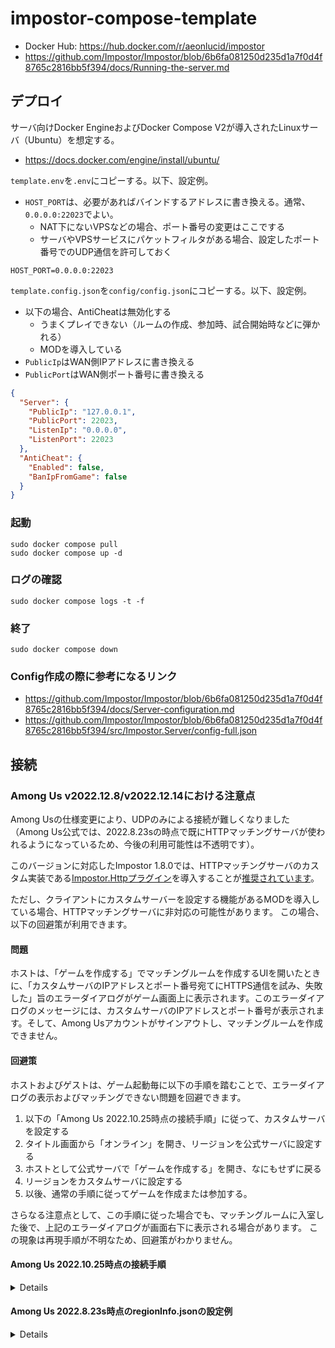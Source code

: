 # impostor-compose-template

- Docker Hub: <https://hub.docker.com/r/aeonlucid/impostor>
- <https://github.com/Impostor/Impostor/blob/6b6fa081250d235d1a7f0d4f8765c2816bb5f394/docs/Running-the-server.md>

## デプロイ

サーバ向けDocker EngineおよびDocker Compose V2が導入されたLinuxサーバ（Ubuntu）を想定する。

- <https://docs.docker.com/engine/install/ubuntu/>

`template.env`を`.env`にコピーする。以下、設定例。

- `HOST_PORT`は、必要があればバインドするアドレスに書き換える。通常、`0.0.0.0:22023`でよい。
    - NAT下にないVPSなどの場合、ポート番号の変更はここでする
    - サーバやVPSサービスにパケットフィルタがある場合、設定したポート番号でのUDP通信を許可しておく

```env
HOST_PORT=0.0.0.0:22023
```

`template.config.json`を`config/config.json`にコピーする。以下、設定例。

- 以下の場合、AntiCheatは無効化する
    - うまくプレイできない（ルームの作成、参加時、試合開始時などに弾かれる）
    - MODを導入している
- `PublicIp`はWAN側IPアドレスに書き換える
- `PublicPort`はWAN側ポート番号に書き換える

```json
{
  "Server": {
    "PublicIp": "127.0.0.1",
    "PublicPort": 22023,
    "ListenIp": "0.0.0.0",
    "ListenPort": 22023
  },
  "AntiCheat": {
    "Enabled": false,
    "BanIpFromGame": false
  }
}
```

### 起動

```shell
sudo docker compose pull
sudo docker compose up -d
```

### ログの確認

```shell
sudo docker compose logs -t -f
```

### 終了

```shell
sudo docker compose down
```

### Config作成の際に参考になるリンク

- <https://github.com/Impostor/Impostor/blob/6b6fa081250d235d1a7f0d4f8765c2816bb5f394/docs/Server-configuration.md>
- <https://github.com/Impostor/Impostor/blob/6b6fa081250d235d1a7f0d4f8765c2816bb5f394/src/Impostor.Server/config-full.json>


## 接続

### Among Us v2022.12.8/v2022.12.14における注意点

Among Usの仕様変更により、UDPのみによる接続が難しくなりました（Among Us公式では、2022.8.23sの時点で既にHTTPマッチングサーバが使われるようになっているため、今後の利用可能性は不透明です）。

このバージョンに対応したImpostor 1.8.0では、HTTPマッチングサーバのカスタム実装である[Impostor.Httpプラグイン](https://github.com/Impostor/Impostor.Http)を導入することが[推奨されています](https://github.com/Impostor/Impostor/releases/tag/v1.8.0)。

ただし、クライアントにカスタムサーバーを設定する機能があるMODを導入している場合、HTTPマッチングサーバに非対応の可能性があります。
この場合、以下の回避策が利用できます。

#### 問題

ホストは、「ゲームを作成する」でマッチングルームを作成するUIを開いたときに、「カスタムサーバのIPアドレスとポート番号宛てにHTTPS通信を試み、失敗した」旨のエラーダイアログがゲーム画面上に表示されます。このエラーダイアログのメッセージには、カスタムサーバのIPアドレスとポート番号が表示されます。そして、Among Usアカウントがサインアウトし、マッチングルームを作成できません。

#### 回避策

ホストおよびゲストは、ゲーム起動毎に以下の手順を踏むことで、エラーダイアログの表示およびマッチングできない問題を回避できます。

1. 以下の「Among Us 2022.10.25時点の接続手順」に従って、カスタムサーバを設定する
2. タイトル画面から「オンライン」を開き、リージョンを公式サーバに設定する
3. ホストとして公式サーバで「ゲームを作成する」を開き、なにもせずに戻る
4. リージョンをカスタムサーバに設定する
5. 以後、通常の手順に従ってゲームを作成または参加する。

さらなる注意点として、この手順に従った場合でも、マッチングルームに入室した後で、上記のエラーダイアログが画面右下に表示される場合があります。
この現象は再現手順が不明なため、回避策がわかりません。

#### Among Us 2022.10.25時点の接続手順

<details>

### カスタムサーバー設定機能のあるMOD

MODの機能を使って設定する。

### バニラ

`C:\Users\%USERNAME%\AppData\LocalLow\Innersloth\Among Us\regionInfo.json`を編集する。

`Regions`に以下を追加する。

ホスト名`myserver.example.com`の場合、

```json
{
  "$type": "DnsRegionInfo, Assembly-CSharp",
  "Fqdn": "myserver.example.com",
  "DefaultIp": "myserver.example.com",
  "Port": 22023,
  "UseDtls": false,
  "Name": "custom",
  "TranslateName": 1003
}
```

IPアドレス`127.0.0.1`の場合、

```json
{
  "$type": "DnsRegionInfo, Assembly-CSharp",
  "Fqdn": "127.0.0.1",
  "DefaultIp": "127.0.0.1",
  "Port": 22023,
  "UseDtls": false,
  "Name": "custom",
  "TranslateName": 1003
}
```

JSONを吐き出してくれるツールがあったが、公式サーバーの情報が古そうだったので個人的に非推奨（ <https://impostor.github.io/Impostor/> ）。

</details>


#### Among Us 2022.8.23s時点のregionInfo.jsonの設定例

<details>

```json
{
  "CurrentRegionIdx": 3,
  "Regions": [
    {
      "$type": "StaticHttpRegionInfo, Assembly-CSharp",
      "Name": "North America",
      "PingServer": "matchmaker.among.us",
      "Servers": [
        {
          "Name": "Http-1",
          "Ip": "https://matchmaker.among.us",
          "Port": 443,
          "UseDtls": true,
          "Players": 0,
          "ConnectionFailures": 0
        }
      ],
      "TranslateName": 289
    },
    {
      "$type": "StaticHttpRegionInfo, Assembly-CSharp",
      "Name": "Europe",
      "PingServer": "matchmaker-eu.among.us",
      "Servers": [
        {
          "Name": "Http-1",
          "Ip": "https://matchmaker-eu.among.us",
          "Port": 443,
          "UseDtls": true,
          "Players": 0,
          "ConnectionFailures": 0
        }
      ],
      "TranslateName": 290
    },
    {
      "$type": "StaticHttpRegionInfo, Assembly-CSharp",
      "Name": "Asia",
      "PingServer": "matchmaker-as.among.us",
      "Servers": [
        {
          "Name": "Http-1",
          "Ip": "https://matchmaker-as.among.us",
          "Port": 443,
          "UseDtls": true,
          "Players": 0,
          "ConnectionFailures": 0
        }
      ],
      "TranslateName": 291
    },
    {
      "$type": "DnsRegionInfo, Assembly-CSharp",
      "Fqdn": "127.0.0.1",
      "DefaultIp": "127.0.0.1",
      "Port": 22023,
      "UseDtls": false,
      "Name": "custom",
      "TranslateName": 1003
    }
  ]
}
```

</details>

